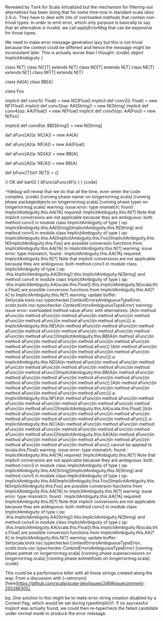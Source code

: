 Revealed by Tiark for Scala virtualized but the mechanism for filtering-out alternatives has been doing that for some time now in standard scala (also 2.9.x). 
They have to deal with lots of overloaded methods that contain non-trivial types. In order to emit error, which only purpose is basically to say that an alternative is invalid, we call applyErrorMsg that can be expensive for those types. 

We need to make error message generation lazy but this is not trivial because the context could be different and hence the message might be inconsistent later.
This is actually worse than I thought:
{code}
object ImplicitAmbiguity {

  class N[T]
  class NC[T] extends N[T]
  class ND[T] extends N[T]
  class NE[T] extends N[T]
  class NF[T] extends N[T]

  class AA[A]
  class BB[A]

  class Foo

  implicit def conv1(i: Float) = new NC[Float]
  implicit def conv2(i: Float) = new NF[Float]
  implicit def conv3(op: AA[String]) = new N[String]
  implicit def conv4(op: AA[Float]) = new N[Float]
  implicit def conv5(op: AA[Foo]) = new N[Foo]

  implicit def conv6(e: BB[String]) = new N[String]

  def aFunc[A](a: NC[A]) = new AA[A]

  def aFunc[A](a: NF[A]) = new AA[Float]

  def aFunc[A](a: ND[A]) = new BB[A]

  def aFunc[A](a: NE[A]) = new BB[A]

  def bFunc[T](e1: N[T]) = {}
  
  // OK
  def bar02 {
    bFunc(aFunc(4F))
  }
}
{code}

-Ydebug will reveal that we do that all the time, even when the code compiles.
{code}
[running phase namer on longerrormsg.scala]
[running phase packageobjects on longerrormsg.scala]
[running phase typer on longerrormsg.scala]
warning: issue error: type mismatch;
 found   : ImplicitAmbiguity.this.AA[?A]
 required: ImplicitAmbiguity.this.N[?]
Note that implicit conversions are not applicable because they are ambiguous:
 both method conv3 in module class ImplicitAmbiguity of type (<param> op: ImplicitAmbiguity.this.AA[String])ImplicitAmbiguity.this.N[String]
 and method conv5 in module class ImplicitAmbiguity of type (<param> op: ImplicitAmbiguity.this.AA[ImplicitAmbiguity.this.Foo])ImplicitAmbiguity.this.N[ImplicitAmbiguity.this.Foo]
 are possible conversion functions from ImplicitAmbiguity.this.AA[?A] to ImplicitAmbiguity.this.N[?]
warning: issue error: type mismatch;
 found   : ImplicitAmbiguity.this.AA[?A]
 required: ImplicitAmbiguity.this.N[?]
Note that implicit conversions are not applicable because they are ambiguous:
 both method conv3 in module class ImplicitAmbiguity of type (<param> op: <empty>.this.ImplicitAmbiguity.AA[String])<empty>.this.ImplicitAmbiguity.N[String]
 and method conv4 in module class ImplicitAmbiguity of type (<param> op: <empty>.this.ImplicitAmbiguity.AA[scala.this.Float])<empty>.this.ImplicitAmbiguity.N[scala.this.Float]
 are possible conversion functions from ImplicitAmbiguity.this.AA[?A] to ImplicitAmbiguity.this.N[?]
warning: update buffer: Set(scala.tools.nsc.typechecker.ContextErrors$AmbiguousTypeError, scala.tools.nsc.typechecker.ContextErrors$AmbiguousTypeError)
warning: issue error: overloaded method value aFunc with alternatives:
  [A(in method aFunc)(in method aFunc)(in method aFunc)(in method aFunc)(in method aFunc)(in method aFunc)(in method aFunc)(in method aFunc)](<param> a: ImplicitAmbiguity.this.NE[A(in method aFunc)(in method aFunc)(in method aFunc)(in method aFunc)(in method aFunc)(in method aFunc)(in method aFunc)(in method aFunc)])ImplicitAmbiguity.this.BB[A(in method aFunc)(in method aFunc)(in method aFunc)(in method aFunc)(in method aFunc)(in method aFunc)(in method aFunc)(in method aFunc)] <and>
  [A(in method aFunc)(in method aFunc)(in method aFunc)(in method aFunc)(in method aFunc)(in method aFunc)(in method aFunc)(in method aFunc)](<param> a: ImplicitAmbiguity.this.ND[A(in method aFunc)(in method aFunc)(in method aFunc)(in method aFunc)(in method aFunc)(in method aFunc)(in method aFunc)(in method aFunc)])ImplicitAmbiguity.this.BB[A(in method aFunc)(in method aFunc)(in method aFunc)(in method aFunc)(in method aFunc)(in method aFunc)(in method aFunc)(in method aFunc)] <and>
  [A(in method aFunc)(in method aFunc)(in method aFunc)(in method aFunc)(in method aFunc)(in method aFunc)(in method aFunc)(in method aFunc)](<param> a: ImplicitAmbiguity.this.NF[A(in method aFunc)(in method aFunc)(in method aFunc)(in method aFunc)(in method aFunc)(in method aFunc)(in method aFunc)(in method aFunc)])ImplicitAmbiguity.this.AA[scala.this.Float] <and>
  [A(in method aFunc)(in method aFunc)(in method aFunc)(in method aFunc)(in method aFunc)(in method aFunc)(in method aFunc)(in method aFunc)](<param> a: ImplicitAmbiguity.this.NC[A(in method aFunc)(in method aFunc)(in method aFunc)(in method aFunc)(in method aFunc)(in method aFunc)(in method aFunc)(in method aFunc)])ImplicitAmbiguity.this.AA[A(in method aFunc)(in method aFunc)(in method aFunc)(in method aFunc)(in method aFunc)(in method aFunc)(in method aFunc)(in method aFunc)]
 cannot be applied to (scala.this.Float)
warning: issue error: type mismatch;
 found   : ImplicitAmbiguity.this.AA[?A]
 required: ImplicitAmbiguity.this.N[?]
Note that implicit conversions are not applicable because they are ambiguous:
 both method conv3 in module class ImplicitAmbiguity of type (<param> op: ImplicitAmbiguity.this.AA[String])ImplicitAmbiguity.this.N[String]
 and method conv5 in module class ImplicitAmbiguity of type (<param> op: ImplicitAmbiguity.this.AA[ImplicitAmbiguity.this.Foo])ImplicitAmbiguity.this.N[ImplicitAmbiguity.this.Foo]
 are possible conversion functions from ImplicitAmbiguity.this.AA[?A] to ImplicitAmbiguity.this.N[?]
warning: issue error: type mismatch;
 found   : ImplicitAmbiguity.this.AA[?A]
 required: ImplicitAmbiguity.this.N[?]
Note that implicit conversions are not applicable because they are ambiguous:
 both method conv3 in module class ImplicitAmbiguity of type (<param> op: <empty>.this.ImplicitAmbiguity.AA[String])<empty>.this.ImplicitAmbiguity.N[String]
 and method conv4 in module class ImplicitAmbiguity of type (<param> op: <empty>.this.ImplicitAmbiguity.AA[scala.this.Float])<empty>.this.ImplicitAmbiguity.N[scala.this.Float]
 are possible conversion functions from ImplicitAmbiguity.this.AA[?A] to ImplicitAmbiguity.this.N[?]
warning: update buffer: Set(scala.tools.nsc.typechecker.ContextErrors$AmbiguousTypeError, scala.tools.nsc.typechecker.ContextErrors$AmbiguousTypeError)
[running phase patmat on longerrormsg.scala]
[running phase superaccessors on longerrormsg.scala]
[running phase extmethods on longerrormsg.scala]
{code}

This could be a performance killer with all those strings created along the way.
From a discussion with [~retronym] [here|https://github.com/scala/scala-dev/issues/246#issuecomment-255286305],

bq. One solution to this might be to make error string creation disabled by a Context flag, which would be set during typedImplicit1. If no successful implicit was actually found, we could then re-typecheck the failed candidate under normal mode to produce the error message.
